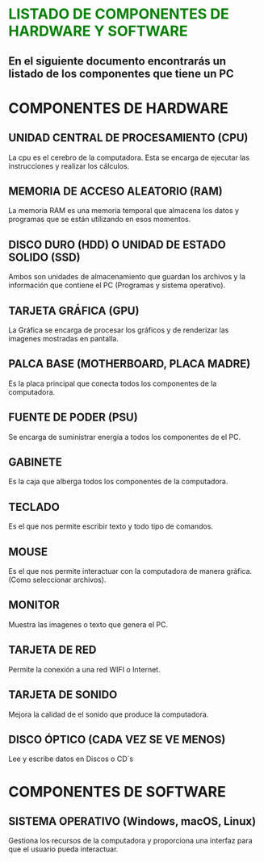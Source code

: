# <span style="color:green">LISTADO DE COMPONENTES DE HARDWARE Y SOFTWARE</span>
## En el siguiente documento encontrarás un listado de los componentes que tiene un PC

# COMPONENTES DE HARDWARE





## UNIDAD CENTRAL DE PROCESAMIENTO (CPU)
La cpu es el cerebro de la computadora. Esta se encarga de ejecutar las instrucciones y realizar los cálculos.


## MEMORIA DE ACCESO ALEATORIO (RAM)
La memoria RAM es una memoria temporal que almacena los datos y programas que se están utilizando en esos momentos.


## DISCO DURO (HDD) O UNIDAD DE ESTADO SOLIDO (SSD)
Ambos son unidades de almacenamiento que guardan los archivos y la información que contiene el PC (Programas y sistema operativo).


## TARJETA GRÁFICA (GPU)
La Gráfica se encarga de procesar los gráficos y de renderizar las imagenes mostradas en pantalla.


## PALCA BASE (MOTHERBOARD, PLACA MADRE)
Es la placa principal que conecta todos los componentes de la computadora.


## FUENTE DE PODER (PSU)
Se encarga de suministrar energía a todos los componentes de el PC.


## GABINETE 
Es la caja que alberga todos los componentes de la computadora.


## TECLADO
Es el que nos permite escribir texto y todo tipo de comandos.


## MOUSE
Es el que nos permite interactuar con la computadora de manera gráfica. (Como seleccionar archivos).


## MONITOR
Muestra las imagenes o texto que genera el PC.


## TARJETA DE RED
Permite la conexión a una red WIFI o Internet.


## TARJETA DE SONIDO 
Mejora la calidad de el sonido que produce la computadora.


## DISCO ÓPTICO (CADA VEZ SE VE MENOS)
Lee y escribe datos en Discos o CD´s



# COMPONENTES DE SOFTWARE

## SISTEMA OPERATIVO (Windows, macOS, Linux)
Gestiona los recursos de la computadora y proporciona una interfaz para que el usuario pueda interactuar.
